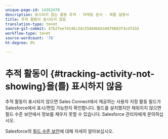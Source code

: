 ```yaml
---
unique-page-id: 14352478
description: 표시되지 않는 활동 추적 - 마케팅 문서 - 제품 설명서
title: 추적 활동이 표시되지 않음
translation-type: tm+mt
source-git-commit: 47b2fee7d146c3dc558d4bbb10070683f4cdfd3d
workflow-type: tm+mt
source-wordcount: '76'
ht-degree: 0%

---
```



# 추적 활동이 {#tracking-activity-not-showing}을(를) 표시하지 않음

추적 활동이 표시되지 않으면 Sales Connect에서 제공하는 사용자 지정 활동 필드가 Salesforce에서 표시/편집 가능한지 확인합니다. 필드를 설치했지만 채워지지 않으면 필드 수준 보안에서 정보를 채우지 못할 수 있습니다. Salesforce 관리자에게 문의하십시오.

Salesforce의 [필드 수준 보안](http://help.salesforce.com/articleView?id=admin_fls.htm&amp;type=5)에 대해 자세히 알아보십시오.
